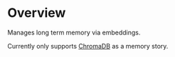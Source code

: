 # Overview

Manages long term memory via embeddings.

Currently only supports [ChromaDB](/user-guide/agents/memory/chromadb) as a memory story.